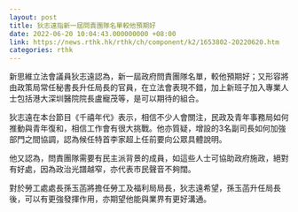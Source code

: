 ```yaml
---
layout: post
title: 狄志遠指新一屆問責團隊名單較他預期好
date: 2022-06-20 10:04:43.000000000 +08:00
link: https://news.rthk.hk/rthk/ch/component/k2/1653802-20220620.htm
categories: rthk
---
```


新思維立法會議員狄志遠認為，新一屆政府問責團隊名單，較他預期好；又形容將由政策局常任秘書長升任局長的官員，在立法會表現不錯，加上新班子加入專業人士包括港大深圳醫院院長盧寵茂等，是可以期待的組合。

狄志遠在本台節目《千禧年代》表示，相信不少人會關注，民政及青年事務局如何推動與青年復和，相信工作會有很大挑戰。他亦質疑，增設的3名副司長如何加強部門之間協調，認為候任特首李家超上任前要向公眾具體說明。

他又認為，問責團隊需要有民主派背景的成員，如這些人士可協助政府施政，絕對有好處，因為政治光譜越窄，亦代表市民聲音不夠闊。

對於勞工處處長孫玉菡將擔任勞工及福利局局長，狄志遠希望，孫玉菡升任局長後，可以有更強發揮作用，亦期望他能與業界有更好溝通。

